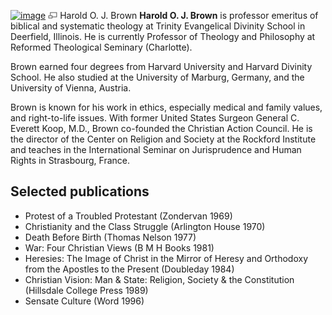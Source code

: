 [![image](images/1/10/HOJ_Brown.jpg)](http://www.theopedia.com/File:HOJ_Brown.jpg)
[![image](data:image/png;base64,iVBORw0KGgoAAAANSUhEUgAAAA8AAAALCAAAAACFLIiAAAAAAnRSTlMA/1uRIrUAAABPSURBVAjXY/j///+5vXDwjAHIr26ZAgXZe8H8a/+hoIcw/9nevdVL9+79DuPvzQYZFPUezu8BMZLXgkExnD8HAu6hqv//n+HZVjD4DuUDAKlChD3fj6aPAAAAAElFTkSuQmCC)](http://www.theopedia.com/File:HOJ_Brown.jpg "Enlarge")
Harold O. J. Brown
**Harold O. J. Brown** is professor emeritus of biblical and
systematic theology at Trinity Evangelical Divinity School in
Deerfield, Illinois. He is currently Professor of Theology and
Philosophy at Reformed Theological Seminary (Charlotte).

Brown earned four degrees from Harvard University and Harvard
Divinity School. He also studied at the University of Marburg,
Germany, and the University of Vienna, Austria.

Brown is known for his work in ethics, especially medical and
family values, and right-to-life issues. With former United States
Surgeon General C. Everett Koop, M.D., Brown co-founded the
Christian Action Council. He is the director of the Center on
Religion and Society at the Rockford Institute and teaches in the
International Seminar on Jurisprudence and Human Rights in
Strasbourg, France.


## Selected publications

-   Protest of a Troubled Protestant (Zondervan 1969)
-   Christianity and the Class Struggle (Arlington House 1970)
-   Death Before Birth (Thomas Nelson 1977)
-   War: Four Christian Views (B M H Books 1981)
-   Heresies: The Image of Christ in the Mirror of Heresy and
    Orthodoxy from the Apostles to the Present (Doubleday 1984)
-   Christian Vision: Man & State: Religion, Society & the
    Constitution (Hillsdale College Press 1989)
-   Sensate Culture (Word 1996)



